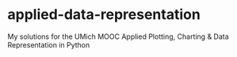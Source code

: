 # applied-data-representation
My solutions for the UMich MOOC Applied Plotting, Charting &amp; Data Representation in Python
